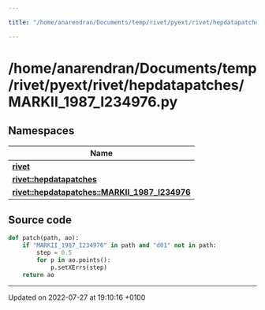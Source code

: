 ```yaml
---

title: "/home/anarendran/Documents/temp/rivet/pyext/rivet/hepdatapatches/MARKII_1987_I234976.py"

---
```


# /home/anarendran/Documents/temp/rivet/pyext/rivet/hepdatapatches/MARKII_1987_I234976.py



## Namespaces

| Name           |
| -------------- |
| **[rivet](http://example.org/namespaces/namespacerivet/)**  |
| **[rivet::hepdatapatches](http://example.org/namespaces/namespacerivet_1_1hepdatapatches/)**  |
| **[rivet::hepdatapatches::MARKII_1987_I234976](http://example.org/namespaces/namespacerivet_1_1hepdatapatches_1_1markii__1987__i234976/)**  |




## Source code

```python
def patch(path, ao):
    if "MARKII_1987_I234976" in path and "d01" not in path:
        step = 0.5
        for p in ao.points():
            p.setXErrs(step)
    return ao
```


-------------------------------

Updated on 2022-07-27 at 19:10:16 +0100
